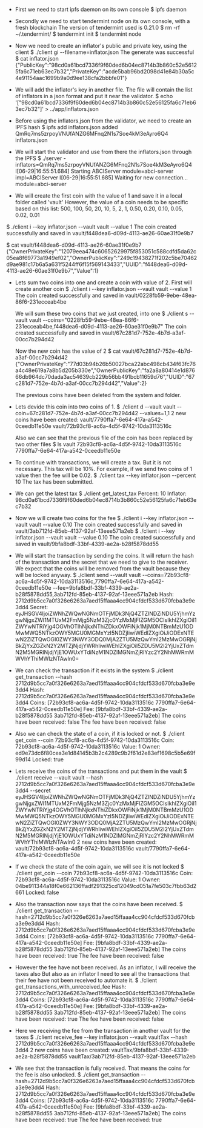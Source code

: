 - First we need to start ipfs daemon on its own console
$ ipfs daemon

- Secondly we need to start tendermint node on its own console, with a fresh blockchain
  The version of tendermint used is 0.21.0
$ rm -rf ~/.tendermint/
$ tendermint init
$ tendermint node

- Now we need to create an inflator's public and private key, using the client
$ ./client gi --filename=inflator.json
The generate was successful
$ cat inflator.json 
{"PublicKey":"98cd0a61bcd7336f9f60ded6b04ec8714b3b860c52e56125fa6c71eb63ec7b32","PrivateKey":"acde5bab96bd2098d41e84b30a5c4e91154aac1699b9a0d9ee138cfa2bbbfe01"}

- We will add the inflator's key in another file. 
  The file will contain the list of inflators in a json format and put it near the validator.
$ echo '["98cd0a61bcd7336f9f60ded6b04ec8714b3b860c52e56125fa6c71eb63ec7b32"]' > ../app/inflators.json

- Before using the inflators.json from the validator, we need to create an IPFS hash
$ ipfs add inflators.json 
added QmRq7ms5zrpoyVNUfANZG6MFnq2N1s7Soe4kM3eAyro6Q4 inflators.json

- We will start the validator and use from there the inflators.json through the IPFS
$ ./server -inflators=QmRq7ms5zrpoyVNUfANZG6MFnq2N1s7Soe4kM3eAyro6Q4
I[06-29|16:55:51.684] Starting ABCIServer                          module=abci-server impl=ABCIServer
I[06-29|16:55:51.685] Waiting for new connection...                module=abci-server

- We will create the first coin with the value of 1 and save it in a local folder called 'vault'
  However, the value of a coin needs to be specific based on this list:
   500, 100, 50, 20, 10, 5, 2, 1, 0.50, 0.20, 0.10, 0.05, 0.02, 0.01

$ ./client i --key inflator.json --vault vault --value 1
The coin created successfully and saved in vault/f448dea6-d09d-4113-ae26-60ae31f0e9b7

$ cat vault/f448dea6-d09d-4113-ae26-60ae31f0e9b7
{"OwnerPrivateKey":"12079eea474c60652629975f853051c588cdfd5da62c05ea8f69773a1949ef02","OwnerPublicKey":"249c19438271f202c5be70462d9ae981c17b6a5a631f5244ff6f15f569143433","UUID":"f448dea6-d09d-4113-ae26-60ae31f0e9b7","Value":1}

- Lets sum two coins into one and create a coin with value of 2. 
  First will create another coin
$ ./client i --key inflator.json --vault vault --value 1
The coin created successfully and saved in vault/0228fb59-9ebe-48ea-86f6-231ecceab4be
  
  We will sum these two coins that we just created, into one
$ ./client s --vault vault --coins="0228fb59-9ebe-48ea-86f6-231ecceab4be,f448dea6-d09d-4113-ae26-60ae31f0e9b7"
The coin created successfully and saved in vault/67c281d7-752e-4b7d-a3af-00cc7b294d42

  Now the new coin has the value of 2 
$ cat vault/67c281d7-752e-4b7d-a3af-00cc7b294d42
{"OwnerPrivateKey":"77d03b94b26b50027bca22abc498cb434f63fc76a4c48e619a7a8b5d205b330e","OwnerPublicKey":"fa2a8a80414e1d87666db964dc70dada3ac54639cb229b56bb491bcb11659d76","UUID":"67c281d7-752e-4b7d-a3af-00cc7b294d42","Value":2}

  The previous coins have been deleted from the system and folder.

- Lets devide this coin into two coins of 1.
$ ./client d --vault vault --coin=67c281d7-752e-4b7d-a3af-00cc7b294d42 --values=1,1
2  new coins have been created:
vault/7790ffa7-6e64-417a-a542-0ceedb11e50e
vault/72b93cf8-ac6a-4d5f-9742-10da3113516c

  Also we can see that the previous file of the coin has been replaced by two other files
$ ls vault
72b93cf8-ac6a-4d5f-9742-10da3113516c  7790ffa7-6e64-417a-a542-0ceedb11e50e

- To continue with transactions, we will create a tax. But it is not necessary.
  This tax will be 10%. For example, if we send two coins of 1 value then the fee will be 0.02.
$ ./client tax --key inflator.json --percent 10
The tax has been submitted.

- We can get the latest tax
$ ./client get_latest_tax
Percent:  10
Inflator:  98cd0a61bcd7336f9f60ded6b04ec8714b3b860c52e56125fa6c71eb63ec7b32

- Now we will create two coins for the fee
$ ./client i --key inflator.json --vault vault --value 0.10
The coin created successfully and saved in vault/3ab712fd-85eb-4137-92af-13eee571a2eb
$ ./client i --key inflator.json --vault vault --value 0.10
The coin created successfully and saved in vault/9bfa8bdf-33bf-4339-ae2a-b28f5878dd55

- We will start the transaction by sending the coins.
  It will return the hash of the transaction and the secret that we need to give to the receiver.
  We expect that the coins will be removed from the vault because they will be locked anyway.
$ ./client send --vault vault --coins=72b93cf8-ac6a-4d5f-9742-10da3113516c,7790ffa7-6e64-417a-a542-0ceedb11e50e --fee=9bfa8bdf-33bf-4339-ae2a-b28f5878dd55,3ab712fd-85eb-4137-92af-13eee571a2eb
Hash:  2712d9b5cc7a0f326e6263a7aed15ffaaa4cc904cfdcf533d670fcba3e9e3dd4
Secret:  eyJHSGV4IjoiZWNhZWQwNGNmOTFjMDk3NjQ4ZTZlNDZiNDU5YjhmYzgwNjgxZWI1MTUxM2FmMjg5NzM3Zjc0YzMxMjFlZGM5OCIsIkhIZXgiOiI1ZWYwNTRiYjg4OGVhOTlhNjkxNThiZDkxOWFiNjk1MjM0NTBmMzU1ODMwMWQ5NTkzOWY5MGU0MGMxYzI5NDZjIiwiWEdIZXgiOiJiODExNTEwN2ZiZTQwOGI0ZWY3NWY3ODQ0MjA2ZTU5MzQwYmI2MzMwOGRjNjBkZjYxZGZkN2Y2MTZjNjdjYWRhIiwiWEhIZXgiOiI5ZDU5M2I2YjUxZTdmN2M5MGRlNjdjYjE1OWUxYTdiNzM1NDZlMGNmZjRlYzc2Y2NhMWRmMWVhYThiMWIzNTAwIn0=

- We can check the transaction if it exists in the system
$ ./client get_transaction --hash 2712d9b5cc7a0f326e6263a7aed15ffaaa4cc904cfdcf533d670fcba3e9e3dd4
Hash:  2712d9b5cc7a0f326e6263a7aed15ffaaa4cc904cfdcf533d670fcba3e9e3dd4
Coins:  [72b93cf8-ac6a-4d5f-9742-10da3113516c 7790ffa7-6e64-417a-a542-0ceedb11e50e]
Fee:  [9bfa8bdf-33bf-4339-ae2a-b28f5878dd55 3ab712fd-85eb-4137-92af-13eee571a2eb]
The coins have been received:  false
The fee have been received:  false

- Also we can check the state of a coin, if it is locked or not.
$ ./client get_coin --coin 72b93cf8-ac6a-4d5f-9742-10da3113516c
Coin: 72b93cf8-ac6a-4d5f-9742-10da3113516c
Value: 1
Owner: ed9e73dc6f80cea3e1d84145b3b2c4289c9b2f61d2e83ef1698c5b5e69f99d14
Locked: true

- Lets receive the coins of the transactions and put them in the vault
$ ./client  receive  --vault vault --hash 2712d9b5cc7a0f326e6263a7aed15ffaaa4cc904cfdcf533d670fcba3e9e3dd4 --secret eyJHSGV4IjoiZWNhZWQwNGNmOTFjMDk3NjQ4ZTZlNDZiNDU5YjhmYzgwNjgxZWI1MTUxM2FmMjg5NzM3Zjc0YzMxMjFlZGM5OCIsIkhIZXgiOiI1ZWYwNTRiYjg4OGVhOTlhNjkxNThiZDkxOWFiNjk1MjM0NTBmMzU1ODMwMWQ5NTkzOWY5MGU0MGMxYzI5NDZjIiwiWEdIZXgiOiJiODExNTEwN2ZiZTQwOGI0ZWY3NWY3ODQ0MjA2ZTU5MzQwYmI2MzMwOGRjNjBkZjYxZGZkN2Y2MTZjNjdjYWRhIiwiWEhIZXgiOiI5ZDU5M2I2YjUxZTdmN2M5MGRlNjdjYjE1OWUxYTdiNzM1NDZlMGNmZjRlYzc2Y2NhMWRmMWVhYThiMWIzNTAwIn0
2  new coins have been created:
vault/72b93cf8-ac6a-4d5f-9742-10da3113516c
vault/7790ffa7-6e64-417a-a542-0ceedb11e50e

- If we check the state of the coin again, we will see it is not locked
$ ./client get_coin --coin 72b93cf8-ac6a-4d5f-9742-10da3113516c
Coin: 72b93cf8-ac6a-4d5f-9742-10da3113516c
Value: 1
Owner: 04be911344a18f0e662136ffadf291325cd12049cd051a7fe503c7fbb63d2661
Locked: false

- Also the transaction now says that the coins have been received.
$ ./client get_transaction --hash=2712d9b5cc7a0f326e6263a7aed15ffaaa4cc904cfdcf533d670fcba3e9e3dd4
Hash:  2712d9b5cc7a0f326e6263a7aed15ffaaa4cc904cfdcf533d670fcba3e9e3dd4
Coins:  [72b93cf8-ac6a-4d5f-9742-10da3113516c 7790ffa7-6e64-417a-a542-0ceedb11e50e]
Fee:  [9bfa8bdf-33bf-4339-ae2a-b28f5878dd55 3ab712fd-85eb-4137-92af-13eee571a2eb]
The coins have been received:  true
The fee have been received:  false

- However the fee have not been received. As an inflator, I will receive the taxes also
  But also as an inflator I need to see all the transactions that their fee have not been received to automate it.
$ ./client get_transactions_with_unreceived_fee
Hash:  2712d9b5cc7a0f326e6263a7aed15ffaaa4cc904cfdcf533d670fcba3e9e3dd4
Coins:  [72b93cf8-ac6a-4d5f-9742-10da3113516c 7790ffa7-6e64-417a-a542-0ceedb11e50e]
Fee:  [9bfa8bdf-33bf-4339-ae2a-b28f5878dd55 3ab712fd-85eb-4137-92af-13eee571a2eb]
The coins have been received:  true
The fee have been received:  false

- Here we receiving the fee from the transaction in another vault for the taxes
$ ./client receive_fee --key inflator.json --vault vaultTax --hash 2712d9b5cc7a0f326e6263a7aed15ffaaa4cc904cfdcf533d670fcba3e9e3dd4
2  new coins have been created:
vaultTax/9bfa8bdf-33bf-4339-ae2a-b28f5878dd55
vaultTax/3ab712fd-85eb-4137-92af-13eee571a2eb

- We see that the transaction is fully received. 
  That means the coins for the fee is also unlocked.
$ ./client get_transaction --hash=2712d9b5cc7a0f326e6263a7aed15ffaaa4cc904cfdcf533d670fcba3e9e3dd4
Hash:  2712d9b5cc7a0f326e6263a7aed15ffaaa4cc904cfdcf533d670fcba3e9e3dd4
Coins:  [72b93cf8-ac6a-4d5f-9742-10da3113516c 7790ffa7-6e64-417a-a542-0ceedb11e50e]
Fee:  [9bfa8bdf-33bf-4339-ae2a-b28f5878dd55 3ab712fd-85eb-4137-92af-13eee571a2eb]
The coins have been received:  true
The fee have been received:  true
